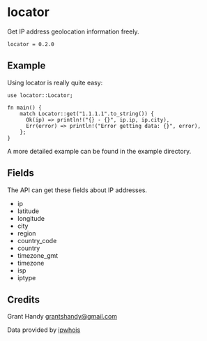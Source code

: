 # locator
Get IP address geolocation information freely.
```
locator = 0.2.0
```

## Example
Using locator is really quite easy:
```
use locator::Locator;

fn main() {
    match Locator::get("1.1.1.1".to_string()) {
      Ok(ip) => println!("{} - {}", ip.ip, ip.city),
      Err(error) => println!("Error getting data: {}", error),
    };
}
```
A more detailed example can be found in the example directory.

## Fields
The API can get these fields about IP addresses.

- ip
- latitude
- longitude
- city
- region
- country_code
- country
- timezone_gmt
- timezone
- isp
- iptype

## Credits
Grant Handy <grantshandy@gmail.com>

Data provided by [ipwhois](https://ipwhois.io/)
